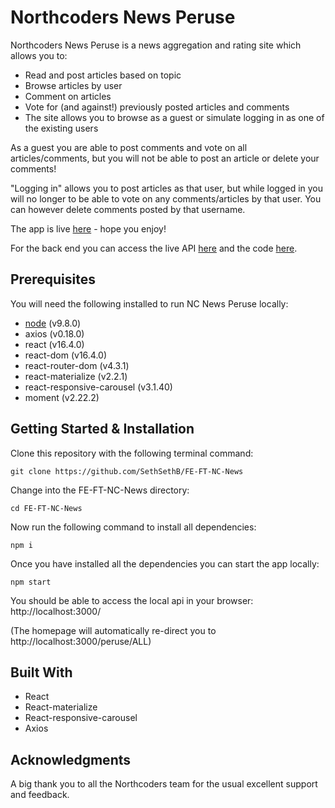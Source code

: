 # Northcoders News Peruse

Northcoders News Peruse is a news aggregation and rating site which allows you to:

- Read and post articles based on topic
- Browse articles by user
- Comment on articles
- Vote for (and against!) previously posted articles and comments
- The site allows you to browse as a guest or simulate logging in as one of the existing users

As a guest you are able to post comments and vote on all articles/comments, but you will not be able to post an article or delete your comments!

"Logging in" allows you to post articles as that user, but while logged in you will no longer to be able to vote on any comments/articles by that user. You can however delete comments posted by that username.

The app is live [here](https://seth-nc-news-peruse.herokuapp.com) - hope you enjoy!

For the back end you can access the live API [here](https://seth-northcoders-news.herokuapp.com/api/) and the code [here](https://github.com/SethSethB/BE-FT-northcoders-news).

## Prerequisites

You will need the following installed to run NC News Peruse locally:

- [node](https://nodejs.org/en/) (v9.8.0)
- axios (v0.18.0)
- react (v16.4.0)
- react-dom (v16.4.0)
- react-router-dom (v4.3.1)
- react-materialize (v2.2.1)
- react-responsive-carousel (v3.1.40)
- moment (v2.22.2)

## Getting Started & Installation

Clone this repository with the following terminal command:

```
git clone https://github.com/SethSethB/FE-FT-NC-News
```

Change into the FE-FT-NC-News directory:

```
cd FE-FT-NC-News
```

Now run the following command to install all dependencies:

```
npm i
```

Once you have installed all the dependencies you can start the app locally:

```
npm start
```

You should be able to access the local api in your browser:
http://localhost:3000/

(The homepage will automatically re-direct you to http://localhost:3000/peruse/ALL)

## Built With

- React
- React-materialize
- React-responsive-carousel
- Axios

## Acknowledgments

A big thank you to all the Northcoders team for the usual excellent support and feedback.
